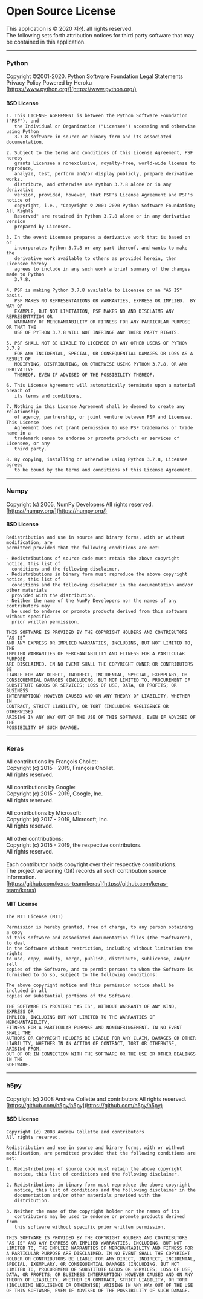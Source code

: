 # Open Source License
This application is © 2020 지성. all rights reserved.  
The following sets forth attribution notices for third party software that may be contained in this application.  

---

### Python
Copyright ©2001-2020. Python Software Foundation Legal Statements Privacy Policy Powered by Heroku  
[https://www.python.org/](https://www.python.org/)

#### BSD License
```
1. This LICENSE AGREEMENT is between the Python Software Foundation ("PSF"), and
   the Individual or Organization ("Licensee") accessing and otherwise using Python
   3.7.8 software in source or binary form and its associated documentation.

2. Subject to the terms and conditions of this License Agreement, PSF hereby
   grants Licensee a nonexclusive, royalty-free, world-wide license to reproduce,
   analyze, test, perform and/or display publicly, prepare derivative works,
   distribute, and otherwise use Python 3.7.8 alone or in any derivative
   version, provided, however, that PSF's License Agreement and PSF's notice of
   copyright, i.e., "Copyright © 2001-2020 Python Software Foundation; All Rights
   Reserved" are retained in Python 3.7.8 alone or in any derivative version
   prepared by Licensee.

3. In the event Licensee prepares a derivative work that is based on or
   incorporates Python 3.7.8 or any part thereof, and wants to make the
   derivative work available to others as provided herein, then Licensee hereby
   agrees to include in any such work a brief summary of the changes made to Python
   3.7.8.

4. PSF is making Python 3.7.8 available to Licensee on an "AS IS" basis.
   PSF MAKES NO REPRESENTATIONS OR WARRANTIES, EXPRESS OR IMPLIED.  BY WAY OF
   EXAMPLE, BUT NOT LIMITATION, PSF MAKES NO AND DISCLAIMS ANY REPRESENTATION OR
   WARRANTY OF MERCHANTABILITY OR FITNESS FOR ANY PARTICULAR PURPOSE OR THAT THE
   USE OF PYTHON 3.7.8 WILL NOT INFRINGE ANY THIRD PARTY RIGHTS.

5. PSF SHALL NOT BE LIABLE TO LICENSEE OR ANY OTHER USERS OF PYTHON 3.7.8
   FOR ANY INCIDENTAL, SPECIAL, OR CONSEQUENTIAL DAMAGES OR LOSS AS A RESULT OF
   MODIFYING, DISTRIBUTING, OR OTHERWISE USING PYTHON 3.7.8, OR ANY DERIVATIVE
   THEREOF, EVEN IF ADVISED OF THE POSSIBILITY THEREOF.

6. This License Agreement will automatically terminate upon a material breach of
   its terms and conditions.

7. Nothing in this License Agreement shall be deemed to create any relationship
   of agency, partnership, or joint venture between PSF and Licensee.  This License
   Agreement does not grant permission to use PSF trademarks or trade name in a
   trademark sense to endorse or promote products or services of Licensee, or any
   third party.

8. By copying, installing or otherwise using Python 3.7.8, Licensee agrees
   to be bound by the terms and conditions of this License Agreement.
```

---

### Numpy
Copyright (c) 2005, NumPy Developers All rights reserved.  
[https://numpy.org/](https://numpy.org/)

#### BSD License
```
Redistribution and use in source and binary forms, with or without modification, are
permitted provided that the following conditions are met:

- Redistributions of source code must retain the above copyright notice, this list of
  conditions and the following disclaimer.
- Redistributions in binary form must reproduce the above copyright notice, this list of
  conditions and the following disclaimer in the documentation and/or other materials
  provided with the distribution.
- Neither the name of the NumPy Developers nor the names of any contributors may
  be used to endorse or promote products derived from this software without specific
  prior written permission.

THIS SOFTWARE IS PROVIDED BY THE COPYRIGHT HOLDERS AND CONTRIBUTORS “AS IS”
AND ANY EXPRESS OR IMPLIED WARRANTIES, INCLUDING, BUT NOT LIMITED TO, THE
IMPLIED WARRANTIES OF MERCHANTABILITY AND FITNESS FOR A PARTICULAR PURPOSE
ARE DISCLAIMED. IN NO EVENT SHALL THE COPYRIGHT OWNER OR CONTRIBUTORS BE
LIABLE FOR ANY DIRECT, INDIRECT, INCIDENTAL, SPECIAL, EXEMPLARY, OR
CONSEQUENTIAL DAMAGES (INCLUDING, BUT NOT LIMITED TO, PROCUREMENT OF
SUBSTITUTE GOODS OR SERVICES; LOSS OF USE, DATA, OR PROFITS; OR BUSINESS
INTERRUPTION) HOWEVER CAUSED AND ON ANY THEORY OF LIABILITY, WHETHER IN
CONTRACT, STRICT LIABILITY, OR TORT (INCLUDING NEGLIGENCE OR OTHERWISE)
ARISING IN ANY WAY OUT OF THE USE OF THIS SOFTWARE, EVEN IF ADVISED OF THE
POSSIBILITY OF SUCH DAMAGE.
```

---

### Keras
All contributions by François Chollet:  
Copyright (c) 2015 - 2019, François Chollet.  
All rights reserved.  
<br>
All contributions by Google:  
Copyright (c) 2015 - 2019, Google, Inc.  
All rights reserved.  
<br>
All contributions by Microsoft:  
Copyright (c) 2017 - 2019, Microsoft, Inc.  
All rights reserved.  
<br>
All other contributions:  
Copyright (c) 2015 - 2019, the respective contributors.  
All rights reserved.  
<br>
Each contributor holds copyright over their respective contributions.  
The project versioning (Git) records all such contribution source information.  
[https://github.com/keras-team/keras](https://github.com/keras-team/keras)

#### MIT License
```
The MIT License (MIT)

Permission is hereby granted, free of charge, to any person obtaining a copy
of this software and associated documentation files (the "Software"), to deal
in the Software without restriction, including without limitation the rights
to use, copy, modify, merge, publish, distribute, sublicense, and/or sell
copies of the Software, and to permit persons to whom the Software is
furnished to do so, subject to the following conditions:

The above copyright notice and this permission notice shall be included in all
copies or substantial portions of the Software.

THE SOFTWARE IS PROVIDED "AS IS", WITHOUT WARRANTY OF ANY KIND, EXPRESS OR
IMPLIED, INCLUDING BUT NOT LIMITED TO THE WARRANTIES OF MERCHANTABILITY,
FITNESS FOR A PARTICULAR PURPOSE AND NONINFRINGEMENT. IN NO EVENT SHALL THE
AUTHORS OR COPYRIGHT HOLDERS BE LIABLE FOR ANY CLAIM, DAMAGES OR OTHER
LIABILITY, WHETHER IN AN ACTION OF CONTRACT, TORT OR OTHERWISE, ARISING FROM,
OUT OF OR IN CONNECTION WITH THE SOFTWARE OR THE USE OR OTHER DEALINGS IN THE
SOFTWARE.
```

---

### h5py
Copyright (c) 2008 Andrew Collette and contributors All rights reserved.  
[https://github.com/h5py/h5py](https://github.com/h5py/h5py)

#### BSD License
```
Copyright (c) 2008 Andrew Collette and contributors
All rights reserved.

Redistribution and use in source and binary forms, with or without
modification, are permitted provided that the following conditions are
met:

1. Redistributions of source code must retain the above copyright
   notice, this list of conditions and the following disclaimer.

2. Redistributions in binary form must reproduce the above copyright
   notice, this list of conditions and the following disclaimer in the
   documentation and/or other materials provided with the
   distribution.

3. Neither the name of the copyright holder nor the names of its
   contributors may be used to endorse or promote products derived from
   this software without specific prior written permission.

THIS SOFTWARE IS PROVIDED BY THE COPYRIGHT HOLDERS AND CONTRIBUTORS
"AS IS" AND ANY EXPRESS OR IMPLIED WARRANTIES, INCLUDING, BUT NOT
LIMITED TO, THE IMPLIED WARRANTIES OF MERCHANTABILITY AND FITNESS FOR
A PARTICULAR PURPOSE ARE DISCLAIMED. IN NO EVENT SHALL THE COPYRIGHT
HOLDER OR CONTRIBUTORS BE LIABLE FOR ANY DIRECT, INDIRECT, INCIDENTAL,
SPECIAL, EXEMPLARY, OR CONSEQUENTIAL DAMAGES (INCLUDING, BUT NOT
LIMITED TO, PROCUREMENT OF SUBSTITUTE GOODS OR SERVICES; LOSS OF USE,
DATA, OR PROFITS; OR BUSINESS INTERRUPTION) HOWEVER CAUSED AND ON ANY
THEORY OF LIABILITY, WHETHER IN CONTRACT, STRICT LIABILITY, OR TORT
(INCLUDING NEGLIGENCE OR OTHERWISE) ARISING IN ANY WAY OUT OF THE USE
OF THIS SOFTWARE, EVEN IF ADVISED OF THE POSSIBILITY OF SUCH DAMAGE.
```

